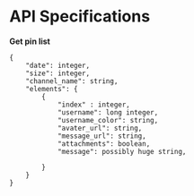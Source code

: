 # API Specifications

**Get pin list**

    {
        "date": integer,
        "size": integer,
        "channel_name": string,
        "elements": {
            {
                "index" : integer,
                "username": long integer,
                "username_color": string,
                "avater_url": string,
                "message_url": string,
                "attachments": boolean,
                "message": possibly huge string,
                
            }
        }
    }